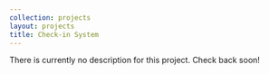 ```yaml
---
collection: projects
layout: projects
title: Check-in System
---
```

There is currently no description for this project. Check back soon!